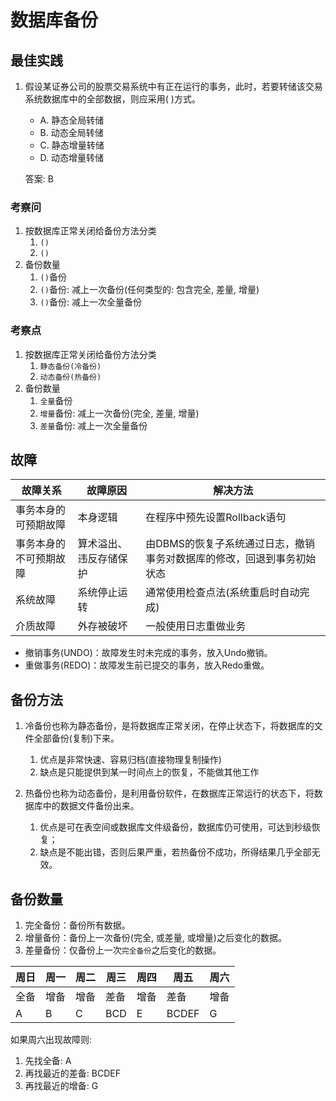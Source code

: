 # 数据库备份

## 最佳实践



1. 假设某证券公司的股票交易系统中有正在运行的事务，此时，若要转储该交易系统数据库中的全部数据，则应采用(  )方式。

    - A. 静态全局转储
    - B. 动态全局转储
    - C. 静态增量转储
    - D. 动态增量转储

    答案: B


### 考察问

1. 按数据库正常关闭给备份方法分类
    1. `()`
    2. `()`
2. 备份数量
    1. `()`备份
    2. `()`备份: 减上一次备份(任何类型的: 包含完全, 差量, 增量)
    3. `()`备份: 减上一次全量备份

### 考察点

1. 按数据库正常关闭给备份方法分类
    1. `静态备份(冷备份)`
    2. `动态备份(热备份)`
2. 备份数量
    1. `全量`备份
    2. `增量`备份: 减上一次备份(完全, 差量, 增量)
    3. `差量`备份: 减上一次全量备份


## 故障

|故障关系|故障原因|解决方法|
| ---- | ---- | ---- |
|事务本身的可预期故障|本身逻辑|在程序中预先设置Rollback语句|
|事务本身的不可预期故障|算术溢出、违反存储保护|由DBMS的恢复子系统通过日志，撤销事务对数据库的修改，回退到事务初始状态|
|系统故障|系统停止运转|通常使用检查点法(系统重启时自动完成)|
|介质故障|外存被破坏|一般使用日志重做业务|

- 撤销事务(UNDO)：故障发生时未完成的事务，放入Undo撤销。
- 重做事务(REDO)：故障发生前已提交的事务，放入Redo重做。



## 备份方法

1. 冷备份也称为静态备份，是将数据库正常关闭，在停止状态下，将数据库的文件全部备份(复制)下来。

    1. 优点是非常快速、容易归档(直接物理复制操作)
    2. 缺点是只能提供到某一时间点上的恢复，不能做其他工作

2. 热备份也称为动态备份，是利用备份软件，在数据库正常运行的状态下，将数据库中的数据文件备份出来。

    1. 优点是可在表空间或数据库文件级备份，数据库仍可使用，可达到秒级恢复；
    2. 缺点是不能出错，否则后果严重，若热备份不成功，所得结果几乎全部无效。


## 备份数量

1. 完全备份：备份所有数据。
2. 增量备份：备份上一次备份(完全, 或差量, 或增量)之后变化的数据。
3. 差量备份：仅备份上一次`完全备份`之后变化的数据。

|周日|周一|周二|周三|周四|周五|周六|
| ---- | ---- | ---- | ---- | ---- | ---- | ---- |
|全备|增备|增备|差备|增备|差备|增备|
|A|B|C|BCD|E|BCDEF|G

如果周六出现故障则:

1. 先找全备: A
2. 再找最近的差备: BCDEF
3. 再找最近的增备: G